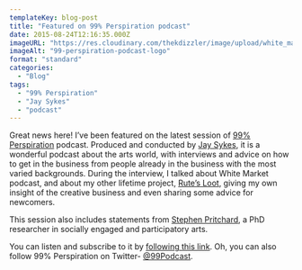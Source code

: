 ```yaml
---
templateKey: blog-post
title: "Featured on 99% Perspiration podcast"
date: 2015-08-24T12:16:35.000Z
imageURL: "https://res.cloudinary.com/thekdizzler/image/upload/white_market/2015/08/99podcast.png"
imageAlt: "99-perspiration-podcast-logo"
format: "standard"
categories:
  - "Blog"
tags:
  - "99% Perspiration"
  - "Jay Sykes"
  - "podcast"
---
```

Great news here! I’ve been featured on the latest session of [99% Perspiration](http://99podcast.com/2015/08/21/episode-18-never-stop/) podcast. Produced and conducted by [Jay Sykes](https://www.facebook.com/jaysykesmedia), it is a wonderful podcast about the arts world, with interviews and advice on how to get in the business from people already in the business with the most varied backgrounds. During the interview, I talked about White Market podcast, and about my other lifetime project, [Rute’s Loot](http://www.rutesloot.co.uk/), giving my own insight of the creative business and even sharing some advice for newcomers.

This session also includes statements from [Stephen Pritchard](https://twitter.com/etiennelefleur), a PhD researcher in socially engaged and participatory arts.

You can listen and subscribe to it by [following this link](https://itunes.apple.com/gb/podcast/99-perspiration/id991555789?mt=2). Oh, you can also follow 99% Perspiration on Twitter- [@99Podcast](https://twitter.com/99Podcast).